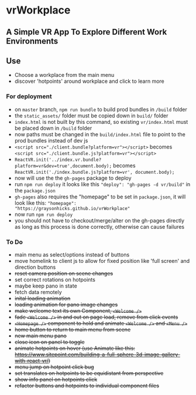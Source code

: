 # vrWorkplace

## A Simple VR App To Explore Different Work Environments

## Use
- Choose a workplace from the main menu
- discover 'hotpoints' around workplace and click to learn more

### For deployment

- on `master` branch, `npm run bundle` to build prod bundles in `/build` folder
- the `static_assets/` folder must be copied down in `build/` folder
- `index.html` is not built by this command, so existing `vr/index.html` must be placed down in `/build` folder
- now paths must be changed in the `build/index.html` file to point to the prod bundles instead of dev js
- `<script src="./client.bundle?platform=vr"></script>` becomes `<script src="./client.bundle.js?platform=vr"></script>`
- `ReactVR.init('../index.vr.bundle?platform=vr&dev=true',document.body);` becomes `ReactVR.init('./index.bundle.js?platform=vr', document.body);`
- now will use the the `gh-pages` package to deploy
- run `npm run deploy` it looks like this `"deploy": "gh-pages -d vr/build"` in the `package.json`
- `gh-pages` also requires the "homepage" to be set in `package.json`, it will look like this: `"homepage": "https://graysonhicks.github.io/vrWorkplace"`
- now run `npm run deploy`
- you should not have to checkout/merge/alter on the gh-pages directly as long as this process is done correctly, otherwise can cause failures

### To Do
- main menu as select/options instead of buttons
- move homelink to client js to allow for fixed position like 'full screen' and direction buttons
- ~~reset camera position on scene changes~~
- set correct rotations on hotpoints
- maybe keep pano in state
- fetch data remotely
- ~~inital loading animation~~
- ~~loading animation for pano image changes~~
- ~~make welcome text its own Component, `<Welcome />`~~
- ~~fade `<Welcome />` in and out on page load, remove from click events~~
- ~~`<Homepage />` component to hold and animate `<Welcome />` and `<Menu />`~~
- ~~home button to return to main menu from scene~~
- ~~new main menu pano~~
- ~~close icon on panel to toggle~~
- ~~animate hotpoints on hover (use Animate like this: https://www.sitepoint.com/building-a-full-sphere-3d-image-gallery-with-react-vr/)~~
- ~~menu jump on hotpoint click bug~~
- ~~set translates on hotpoints to be equidistant from perspective~~
- ~~show info panel on hotpoints click~~
- ~~refactor buttons and hotpoints to individual component files~~
